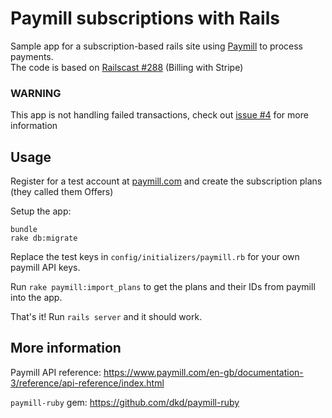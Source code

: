 # Paymill subscriptions with Rails

Sample app for a subscription-based rails site using [Paymill](https://paymill.com/) to process payments.  
The code is based on [Railscast #288](http://railscasts.com/episodes/288-billing-with-stripe) (Billing with Stripe)

### WARNING

This app is not handling failed transactions, check out [issue #4](https://github.com/apalancat/paymill-rails/issues/4) for more information

## Usage

Register for a test account at [paymill.com](https://paymill.com/) and create the subscription plans (they called them Offers)

Setup the app:

    bundle
    rake db:migrate
    
    
Replace the test keys in `config/initializers/paymill.rb` for your own paymill API keys.

Run `rake paymill:import_plans` to get the plans and their IDs from paymill into the app.

That's it! Run `rails server` and it should work.

## More information

Paymill API reference: https://www.paymill.com/en-gb/documentation-3/reference/api-reference/index.html

`paymill-ruby` gem: https://github.com/dkd/paymill-ruby
